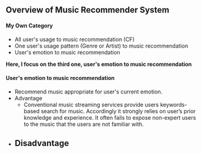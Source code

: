 ## Overview of Music Recommender System

#### My Own Category
- All user's usage to music recommendation (CF)
- One user's usage pattern (Genre or Artist) to music recommendation
- User's emotion to music recommendation 
  
**Here, I focus on the third one, user's emotion to music recommendation**

#### User's emotion to music recommendation 
- Recommend music appropriate for user's current emotion.
- Advantage
  - Conventional music streaming services provide users keywords-based search for music. Accordingly it strongly relies on user’s prior knowledge and experience. It often fails to expose non-expert users to the music that the users are not familiar with.
- Disadvantage
  - 
